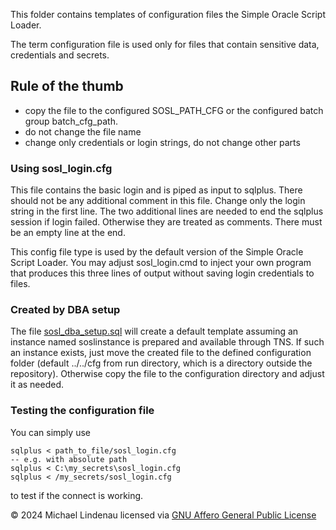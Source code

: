 This folder contains templates of configuration files the Simple Oracle Script Loader.

The term configuration file is used only for files that contain sensitive data, credentials and secrets.

## Rule of the thumb
- copy the file to the configured SOSL_PATH_CFG or the configured batch group batch_cfg_path.
- do not change the file name
- change only credentials or login strings, do not change other parts

### Using sosl_login.cfg
This file contains the basic login and is piped as input to sqlplus. There should not be any additional comment in this file. Change only the login string in the first line. The two additional lines are needed to end the sqlplus session if login failed. Otherwise they are treated as comments. There must be an empty line at the end.

This config file type is used by the default version of the Simple Oracle Script Loader. You may adjust sosl_login.cmd to inject your own program that produces this three lines of output without saving login credentials to files.

### Created by DBA setup
The file [sosl_dba_setup.sql](../setup/sosl_dba_setup.sql) will create a default template assuming an instance named soslinstance is prepared and available through TNS. If such an instance exists, just move the created file to the defined configuration folder (default ../../cfg from run directory, which is a directory outside the repository). Otherwise copy the file to the configuration directory and adjust it as needed.

### Testing the configuration file
You can simply use

    sqlplus < path_to_file/sosl_login.cfg
    -- e.g. with absolute path
    sqlplus < C:\my_secrets\sosl_login.cfg
    sqlplus < /my_secrets/sosl_login.cfg

to test if the connect is working.

&copy; 2024 Michael Lindenau licensed via [GNU Affero General Public License](https://www.gnu.org/licenses/agpl-3.0.txt)